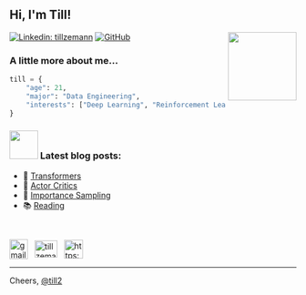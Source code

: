 <h2> Hi, I'm Till!</h2>
<img align='right' src="https://user-images.githubusercontent.com/89709351/200965684-5902e56a-dfe2-4a01-828b-a0d2b8ec73b5.png" width="120">

[![Linkedin: tillzemann](https://img.shields.io/badge/-LinkedIn-blue?style=flat-square&logo=Linkedin&logoColor=white&link=https://www.linkedin.com/in/tillzemann/)](https://www.linkedin.com/in/tillzemann/)
[![GitHub](https://img.shields.io/github/followers/till2?label=follow&style=social)](https://github.com/till2)


###  A little more about me...  

```python
till = {
    "age": 21,
    "major": "Data Engineering",
    "interests": ["Deep Learning", "Reinforcement Learning"],
}
```


### <img src="https://media.giphy.com/media/WUlplcMpOCEmTGBtBW/giphy.gif" width="50"> Latest blog posts:


- 🤖 [Transformers](https://till2.github.io/blog/2023/02/17/transformers)
- 👾 [Actor Critics](https://till2.github.io/blog/2022/12/20/actorcritic)
- 🎲 [Importance Sampling](https://till2.github.io/blog/2022/12/22/importance-sampling)
- 📚 [Reading](https://till2.github.io/blog/2022/11/10/reading)

<!-- - 📈 [Monte-Carlo Tree Search](https://till2.github.io/blog/2022/12/08/mcts) -->

<br>

<p align="left"> <!-- center -->
<a href="mailto:zemanntill@gmail.com?subject=Hello-from-GitHub"><img align="center" src="https://user-images.githubusercontent.com/89709351/193474200-40f2bd18-bf55-4865-b628-d7d7d6ddc9a2.png" alt="gmail" height="35" width="32" /></a> &nbsp;
<a href="https://linkedin.com/in/tillzemann" target="blank"><img align="center" src="https://raw.githubusercontent.com/rahuldkjain/github-profile-readme-generator/master/src/images/icons/Social/linked-in-alt.svg" alt="tillzemann" height="30" width="40" /></a> &nbsp;
<a href="https://till2.github.io"><img align="center" src="https://cdn-icons-png.flaticon.com/512/1242/1242450.png" alt="https://till2.github.io/feed.xml" height="33" width="33" /></a>
</p>

---

Cheers,  [@till2](https://github.com/till2)

<!--
Spirited Away GIF:
<img src="https://64.media.tumblr.com/6fa4b2f5f196082f324f90fbcdc87b9e/tumblr_osiu7yDpKb1shdhdjo1_540.gif" width="120">
-->

<!--
<h3 align="left">Statistics:</h3>
<p align="left"> <a href="https://github.com/ryo-ma/github-profile-trophy"><img src="https://github-profile-trophy.vercel.app/?username=till2" alt="till2" /></a></p>
<p><img align="center" src="https://github-readme-streak-stats.herokuapp.com/?user=till2&" alt="till2" /></p> 
-->


<!--
| [![Top Langs](https://github-readme-stats.vercel.app/api/top-langs/?username=till2&exclude_repo=CS50-AI-Projects&theme=dracula&layout=compact)](https://github.com/till2) | ![Till Zemann's GitHub stats](https://github-readme-stats.vercel.app/api?username=till2&show_icons=true&theme=dracula&hide=contribs,issues) |
|---|---|
-->

<!--
<h2>Team projects</h2>

[![BRATS](https://github-readme-stats.vercel.app/api/pin/?username=till2&repo=brain_tumor_segmentation&theme=dracula)](https://github.com/till2/brain_tumor_segmentation)

<h2>My projects</h2>

| [![BackpropFromScratch](https://github-readme-stats.vercel.app/api/pin/?username=till2&repo=Backpropagation-from-Scratch&theme=dracula)](https://github.com/till2/Backpropagation-from-Scratch) | [![SearchAlgosVisual](https://github-readme-stats.vercel.app/api/pin/?username=till2&repo=Search-Algos-Visual&theme=dracula)](https://github.com/till2/Search-Algos-Visual) |
|---|---|
| [![PolicyGradientMethods](https://github-readme-stats.vercel.app/api/pin/?username=till2&repo=policy-gradient-methods&theme=dracula)](https://github.com/till2/policy-gradient-methods) | [![GridworldEnv](https://github-readme-stats.vercel.app/api/pin/?username=till2&repo=GridworldEnv&theme=dracula)](https://github.com/till2/GridworldEnv) |


<h3 align="left">Languages and Tools:</h3>
<p align="left"> <a href="https://www.cprogramming.com/" target="_blank" rel="noreferrer"> <img src="https://raw.githubusercontent.com/devicons/devicon/master/icons/c/c-original.svg" alt="c" width="40" height="40"/> </a> <a href="https://heroku.com" target="_blank" rel="noreferrer"> </a> <a href="https://www.java.com" target="_blank" rel="noreferrer"> <img src="https://raw.githubusercontent.com/devicons/devicon/master/icons/java/java-original.svg" alt="java" width="40" height="40"/> </a> <a href="https://jekyllrb.com/" target="_blank" rel="noreferrer"> <img src="https://www.vectorlogo.zone/logos/jekyllrb/jekyllrb-icon.svg" alt="jekyll" width="40" height="40"/> </a> <a href="https://www.linux.org/" target="_blank" rel="noreferrer"> <img src="https://raw.githubusercontent.com/devicons/devicon/master/icons/linux/linux-original.svg" alt="linux" width="40" height="40"/> </a> <a href="https://www.python.org" target="_blank" rel="noreferrer"> <img src="https://raw.githubusercontent.com/devicons/devicon/master/icons/python/python-original.svg" alt="python" width="40" height="40"/> </a> <a href="https://pytorch.org/" target="_blank" rel="noreferrer"> <img src="https://www.vectorlogo.zone/logos/pytorch/pytorch-icon.svg" alt="pytorch" width="40" height="40"/> </a> <a href="https://www.tensorflow.org" target="_blank" rel="noreferrer"> <img src="https://www.vectorlogo.zone/logos/tensorflow/tensorflow-icon.svg" alt="tensorflow" width="40" height="40"/></a> <a href="https://jax.readthedocs.io/en/latest/"><img alt="JAX" src="https://user-images.githubusercontent.com/89709351/193608386-46676b65-fe40-4e74-961f-5eece8ff9ab8.png" width="58" height="37"></a> </p>
-->

<!--
<h2>Tools</h2>
| <a href="https://jax.readthedocs.io/en/latest/"><img alt="JAX" src="https://user-images.githubusercontent.com/89709351/193608386-46676b65-fe40-4e74-961f-5eece8ff9ab8.png" width="78" height="45"></a> | <a href="https://www.tensorflow.org/api_docs/python/tf"><img alt="TF" src="https://user-images.githubusercontent.com/89709351/193608401-1ba45a6f-f9a0-4d30-9c43-9fcdf5d5dcfb.png" width="40" height="45"></a> | <a href="https://pytorch.org/docs/stable/index.html"><img alt="Torch" src="https://user-images.githubusercontent.com/89709351/193610474-1e649cbb-9191-495e-aba4-d49238833a8c.png" width="140" height="45"></a> |
|---|---|---|
-->
